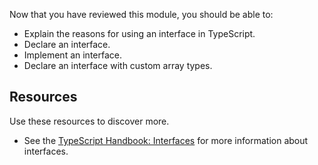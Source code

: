 Now that you have reviewed this module, you should be able to:

- Explain the reasons for using an interface in TypeScript.
- Declare an interface.
- Implement an interface.
- Declare an interface with custom array types.

## Resources

Use these resources to discover more.

- See the [TypeScript Handbook: Interfaces](https://www.typescriptlang.org/docs/handbook/interfaces.html) for more information about interfaces.

